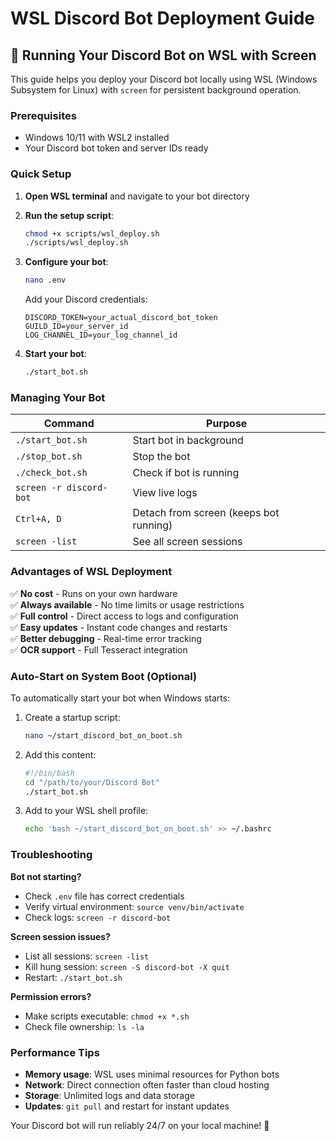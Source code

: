 # WSL Discord Bot Deployment Guide

## 🚀 Running Your Discord Bot on WSL with Screen

This guide helps you deploy your Discord bot locally using WSL (Windows Subsystem for Linux) with `screen` for persistent background operation.

### Prerequisites
- Windows 10/11 with WSL2 installed
- Your Discord bot token and server IDs ready

### Quick Setup

1. **Open WSL terminal** and navigate to your bot directory
2. **Run the setup script**:
   ```bash
   chmod +x scripts/wsl_deploy.sh
   ./scripts/wsl_deploy.sh
   ```

3. **Configure your bot**:
   ```bash
   nano .env
   ```
   Add your Discord credentials:
   ```
   DISCORD_TOKEN=your_actual_discord_bot_token
   GUILD_ID=your_server_id
   LOG_CHANNEL_ID=your_log_channel_id
   ```

4. **Start your bot**:
   ```bash
   ./start_bot.sh
   ```

### Managing Your Bot

| Command | Purpose |
|---------|---------|
| `./start_bot.sh` | Start bot in background |
| `./stop_bot.sh` | Stop the bot |
| `./check_bot.sh` | Check if bot is running |
| `screen -r discord-bot` | View live logs |
| `Ctrl+A, D` | Detach from screen (keeps bot running) |
| `screen -list` | See all screen sessions |

### Advantages of WSL Deployment

✅ **No cost** - Runs on your own hardware  
✅ **Always available** - No time limits or usage restrictions  
✅ **Full control** - Direct access to logs and configuration  
✅ **Easy updates** - Instant code changes and restarts  
✅ **Better debugging** - Real-time error tracking  
✅ **OCR support** - Full Tesseract integration  

### Auto-Start on System Boot (Optional)

To automatically start your bot when Windows starts:

1. Create a startup script:
   ```bash
   nano ~/start_discord_bot_on_boot.sh
   ```

2. Add this content:
   ```bash
   #!/bin/bash
   cd "/path/to/your/Discord Bot"
   ./start_bot.sh
   ```

3. Add to your WSL shell profile:
   ```bash
   echo 'bash ~/start_discord_bot_on_boot.sh' >> ~/.bashrc
   ```

### Troubleshooting

**Bot not starting?**
- Check `.env` file has correct credentials
- Verify virtual environment: `source venv/bin/activate`
- Check logs: `screen -r discord-bot`

**Screen session issues?**
- List all sessions: `screen -list`
- Kill hung session: `screen -S discord-bot -X quit`
- Restart: `./start_bot.sh`

**Permission errors?**
- Make scripts executable: `chmod +x *.sh`
- Check file ownership: `ls -la`

### Performance Tips

- **Memory usage**: WSL uses minimal resources for Python bots
- **Network**: Direct connection often faster than cloud hosting
- **Storage**: Unlimited logs and data storage
- **Updates**: `git pull` and restart for instant updates

Your Discord bot will run reliably 24/7 on your local machine! 🎉